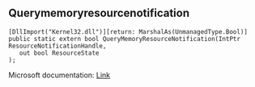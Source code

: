 ## Querymemoryresourcenotification

```
[DllImport("Kernel32.dll")][return: MarshalAs(UnmanagedType.Bool)]
public static extern bool QueryMemoryResourceNotification(IntPtr ResourceNotificationHandle,
   out bool ResourceState
);
```

Microsoft documentation: [Link](https://learn.microsoft.com/en-us/windows/win32/api/memoryapi/nf-memoryapi-querymemoryresourcenotification)
